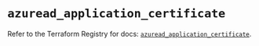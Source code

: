 # `azuread_application_certificate`

Refer to the Terraform Registry for docs: [`azuread_application_certificate`](https://registry.terraform.io/providers/hashicorp/azuread/3.3.0/docs/resources/application_certificate).
